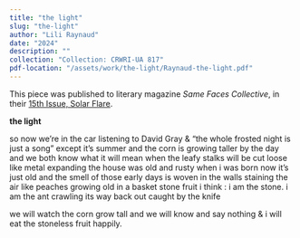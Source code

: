 ```yaml
---
title: "the light"
slug: "the-light"
author: "Lili Raynaud"
date: "2024"
description: ""
collection: "Collection: CRWRI-UA 817"
pdf-location: "/assets/work/the-light/Raynaud-the-light.pdf"
---
```

This piece was published to literary magazine *Same Faces Collective*, in their [15th Issue, Solar Flare](https://www.samefacescollective.com/post/the-light).

**the light**

so now we’re in the car    listening to David Gray
& “the whole frosted night is just a song”
        except it’s summer
            and the corn is growing taller by the day
and we both know what it will mean
            when the leafy stalks will be cut loose
like metal    expanding
the house was old and rusty when i was born
now it’s just old
            and the smell of those early days is woven in the walls
staining the air like
                peaches growing old in a basket
    stone  fruit    i think :
i am the stone.
    i am the ant crawling its way back out
        caught by the knife

we will watch the corn grow tall and we will know and say nothing
    & i will eat the stoneless fruit happily.
